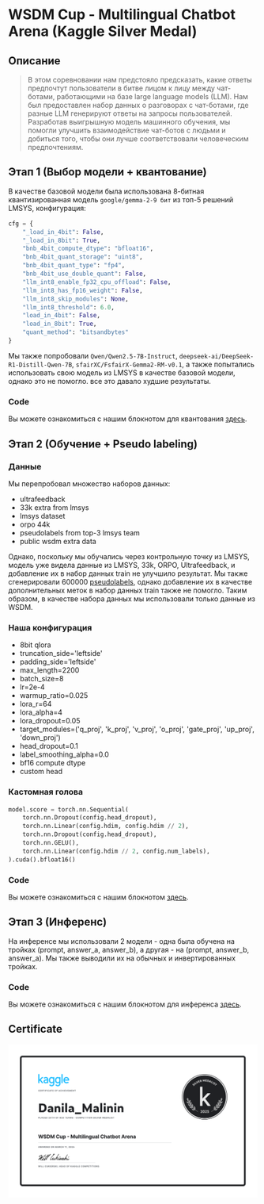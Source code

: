 # WSDM Cup - Multilingual Chatbot Arena (Kaggle Silver Medal)

## Описание

> В этом соревновании нам предстояло предсказать, какие ответы предпочтут пользователи в битве лицом к лицу между чат-ботами, работающими на базе large language models (LLM). Нам был предоставлен набор данных о разговорах с чат-ботами, где разные LLM генерируют ответы на запросы пользователей. Разработав выигрышную модель машинного обучения, мы помогли улучшить взаимодействие чат-ботов с людьми и добиться того, чтобы они лучше соответствовали человеческим предпочтениям.

## Этап 1 (Выбор модели + квантование)

В качестве базовой модели была использована 8-битная квантизированная модель `google/gemma-2-9 бит` из топ-5 решений LMSYS, конфигурация:

```python
cfg = {
    "_load_in_4bit": False,
    "_load_in_8bit": True,
    "bnb_4bit_compute_dtype": "bfloat16",
    "bnb_4bit_quant_storage": "uint8",
    "bnb_4bit_quant_type": "fp4",
    "bnb_4bit_use_double_quant": False,
    "llm_int8_enable_fp32_cpu_offload": False,
    "llm_int8_has_fp16_weight": False,
    "llm_int8_skip_modules": None,
    "llm_int8_threshold": 6.0,
    "load_in_4bit": False,
    "load_in_8bit": True,
    "quant_method": "bitsandbytes"
}
```

Мы также попробовали `Qwen/Qwen2.5-7B-Instruct`, `deepseek-ai/DeepSeek-R1-Distill-Qwen-7B`, `sfairXC/FsfairX-Gemma2-RM-v0.1`, а также попытались использовать свою модель из LMSYS в качестве базовой модели, однако это не помогло. все это давало худшие результаты.

### Code

Вы можете ознакомиться с нашим блокнотом для квантования [здесь](https://github.com/l1ghtsource/wsdm-cup-2024/blob/main/quantize/base-quantize.ipynb).

## Этап 2 (Обучение + Pseudo labeling)

### Данные

Мы перепробовал множество наборов данных:

- ultrafeedback
- 33k extra from lmsys
- lmsys dataset
- orpo 44k
- pseudolabels from top-3 lmsys team
- public wsdm extra data

Однако, поскольку мы обучались через контрольную точку из LMSYS, модель уже видела данные из LMSYS, 33k, ORPO, Ultrafeedback, и добавление их в набор данных train не улучшило результат.
Мы также сгенерировали 600000 [pseudolabels](https://github.com/l1ghtsource/wsdm-cup-2024/blob/main/train/pseudolabel.ipynb), однако добавление их в качестве дополнительных меток в набор данных train также не помогло.
Таким образом, в качестве набора данных мы использовали только данные из WSDM.

### Наша конфигурация

- 8bit qlora
- truncation_side='leftside'
- padding_side='leftside'
- max_length=2200
- batch_size=8
- lr=2e-4
- warmup_ratio=0.025
- lora_r=64
- lora_alpha=4
- lora_dropout=0.05
- target_modules=('q_proj', 'k_proj', 'v_proj', 'o_proj', 'gate_proj', 'up_proj', 'down_proj')
- head_dropout=0.1
- label_smoothing_alpha=0.0
- bf16 compute dtype
- custom head

### Кастомная голова

```python
model.score = torch.nn.Sequential(
    torch.nn.Dropout(config.head_dropout),
    torch.nn.Linear(config.hdim, config.hdim // 2),
    torch.nn.Dropout(config.head_dropout),
    torch.nn.GELU(),
    torch.nn.Linear(config.hdim // 2, config.num_labels),
).cuda().bfloat16()
```

### Code

Вы можете ознакомиться с нашим блокнотом [здесь](https://github.com/l1ghtsource/wsdm-cup-2024/blob/main/train/train-notebook.ipynb).

## Этап 3 (Инференс)

На инференсе мы использовали 2 модели - одна была обучена на тройках (prompt, answer_a, answer_b), а другая - на (prompt, answer_b, answer_a). Мы также выводили их на обычных и инвертированных тройках.

### Code

Вы можете ознакомиться с нашим блокнотом для инференса [здесь](https://github.com/l1ghtsource/wsdm-cup-2024/blob/main/inference/wsdm-inference-2-models.ipynb).

## Certificate

![certificate](certificate.png)

